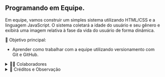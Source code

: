 ## Programando em Equipe.
  Em equipe, vamos construir um simples sistema utilizando HTML/CSS e a linguagem JavaScript.
  O sistema coletará a idade do usuário e seu gênero e exibirá uma imagem relativa à fase da vida do usuário de forma dinâmica.
  
  🎯 Objetivo principal:
  * Aprender como trabalhar com a equipe utilizando versionamento com Git e GitHub.

<details> 
  <summary>👨‍🚀 Colaboradores</summary> 
  [Gustavo Pivatto](https://github.com/GustavoPivatto) 
  [Valdeci Santos de Miranda](https://github.com/ValdeciMiranda) 
  [Adriano](https://github.com/Tipiginho23) 
</details>
  
<details> 
  <summary>📌 Créditos e Observação</summary> 
  A atividade foi inspirada em um dos desafios do curso de JavaScript do professor Gustavo Guanabara.
  Curso em Vídeo - Gustavo Guanabara: https://www.youtube.com/c/CursoemVídeo
</details>